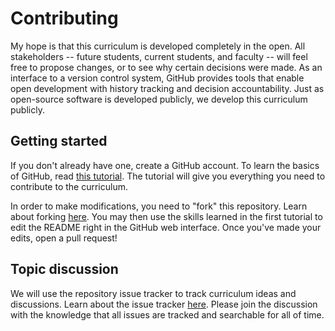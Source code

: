 # Contributing

My hope is that this curriculum is developed completely in the open. All stakeholders -- future students, current students, and faculty -- will feel free to propose changes, or to see why certain decisions were made. As an interface to a version control system, GitHub provides tools that enable open development with history tracking and decision accountability. Just as open-source software is developed publicly, we develop this curriculum publicly.

## Getting started

If you don't already have one, create a GitHub account. To learn the basics of GitHub, read [this tutorial](https://guides.github.com/activities/hello-world/). The tutorial will give you everything you need to contribute to the curriculum.

In order to make modifications, you need to "fork" this repository. Learn about forking [here](https://guides.github.com/activities/forking/). You may then use the skills learned in the first tutorial to edit the README right in the GitHub web interface. Once you've made your edits, open a pull request!

## Topic discussion

We will use the repository issue tracker to track curriculum ideas and discussions. Learn about the issue tracker [here](https://guides.github.com/features/issues/). Please join the discussion with the knowledge that all issues are tracked and searchable for all of time.
